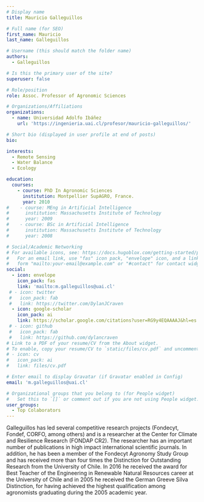 ```yaml
---
# Display name
title: Mauricio Galleguillos

# Full name (for SEO)
first_name: Mauricio
last_name: Galleguillos

# Username (this should match the folder name)
authors:
  - Galleguillos

# Is this the primary user of the site?
superuser: false

# Role/position
role: Assoc. Professor of Agronomic Sciences

# Organizations/Affiliations
organizations:
  - name: Universidad Adolfo Ibáñez
    url: 'https://ingenieria.uai.cl/profesor/mauricio-galleguillos/'

# Short bio (displayed in user profile at end of posts)
bio: 

interests:
  - Remote Sensing
  - Water Balance
  - Ecology

education:
  courses:
    - course: PhD In Agronomic Sciences
      institution: Montpellier SupAGRO, France.
      year: 2010
#    - course: MEng in Artificial Intelligence
#      institution: Massachusetts Institute of Technology
#      year: 2009
#    - course: BSc in Artificial Intelligence
#      institution: Massachusetts Institute of Technology
#      year: 2008

# Social/Academic Networking
# For available icons, see: https://docs.hugoblox.com/getting-started/page-builder/#icons
#   For an email link, use "fas" icon pack, "envelope" icon, and a link in the
#   form "mailto:your-email@example.com" or "#contact" for contact widget.
social:
  - icon: envelope
    icon_pack: fas
    link: 'mailto:m.galleguillos@uai.cl'
 # - icon: twitter
 #   icon_pack: fab
 #   link: https://twitter.com/DylanJCraven
  - icon: google-scholar
    icon_pack: ai
    link: https://scholar.google.com/citations?user=RG9y4EQAAAAJ&hl=es
 # - icon: github
 #   icon_pack: fab
 #   link: https://github.com/dylancraven
# Link to a PDF of your resume/CV from the About widget.
# To enable, copy your resume/CV to `static/files/cv.pdf` and uncomment the lines below.
# - icon: cv
#   icon_pack: ai
#   link: files/cv.pdf

# Enter email to display Gravatar (if Gravatar enabled in Config)
email: 'm.galleguillos@uai.cl'

# Organizational groups that you belong to (for People widget)
#   Set this to `[]` or comment out if you are not using People widget.
user_groups:
  - Top Colaborators
---
```


Galleguillos has led several competitive research projects (Fondecyt, Fondef, CORFO, among others) and is a researcher at the Center for Climate and Resilience Research (FONDAP CR2). The researcher has an important number of publications in high impact international scientific journals. In addition, he has been a member of the Fondecyt Agronomy Study Group and has received more than four times the Distinction for Outstanding Research from the University of Chile. In 2016 he received the award for Best Teacher of the Engineering in Renewable Natural Resources career at the University of Chile and in 2005 he received the German Greeve Silva Distinction, for having achieved the highest qualification among agronomists graduating during the 2005 academic year.

